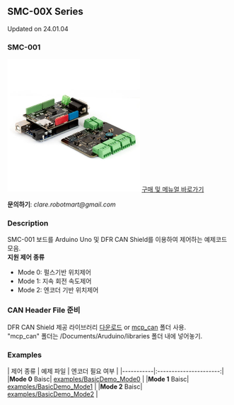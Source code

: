 ## SMC-00X Series
Updated on 24.01.04

### SMC-001
<img src="SMC001.png" height="300px">
<a href="https://www.motorbank.kr/goods/goods_list.php?cateCd=066">구매 및 메뉴얼 바로가기</a>
  
**문의하기**: *clare<k>.<k>robotmart<k>@<k>gmail<k>.<k>com<k>*

### Description
SMC-001 보드를 Arduino Uno 및 DFR CAN Shield를 이용하여 제어하는 예제코드 모음.  
**지원 제어 종류**  
* Mode 0: 펄스기반 위치제어
* Mode 1: 지속 회전 속도제어
* Mode 2: 엔코더 기반 위치제어

### CAN Header File 준비
DFR CAN Shield 제공 라이브러리 [다운로드][1] or [mcp_can][2] 폴더 사용.  
"mcp_can" 폴더는 /Documents/Aruduino/libraries 폴더 내에 넣어놓기.

[1]:https://wiki.dfrobot.com/CAN-BUS_Shield_V2__SKU__DFR0370_#More
[2]:./mcp_can

### Examples

| 제어 종류 |  예제 파일 | 엔코더 필요 여부 |
|-----------|:----------------------:|
|**Mode 0** Baisc| [examples/BasicDemo_Mode0](./examples/BasicDemo_Mode0) |
|**Mode 1** Baisc| [examples/BasicDemo_Mode1](./examples/BasicDemo_Mode1) |
|**Mode 2** Baisc| [examples/BasicDemo_Mode2](./examples/BasicDemo_Mode2) |




